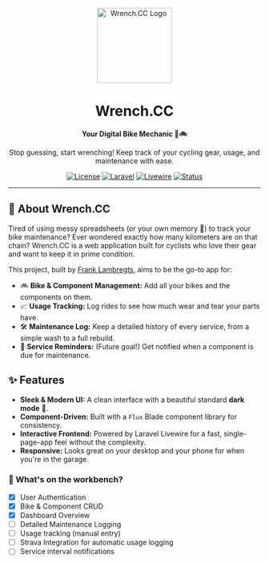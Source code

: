 <div align="center">
  <br />
  <img src="https://raw.githubusercontent.com/Frank-L93/wrenchcc/main/public/logo.svg" alt="Wrench.CC Logo" width="150">
  <br />
  <h1>Wrench.CC</h1>
  <p><strong>Your Digital Bike Mechanic 🔧🚲</strong></p>
  <p>Stop guessing, start wrenching! Keep track of your cycling gear, usage, and maintenance with ease.</p>

  <p>
    <a href="https://github.com/Frank-L93/wrenchcc/blob/main/LICENSE"><img src="https://img.shields.io/badge/license-AGPL--3.0-blue.svg" alt="License"></a>
    <a href="#"><img src="https://img.shields.io/badge/Laravel-12.x-FF2D20?logo=laravel" alt="Laravel"></a>
    <a href="#"><img src="https://img.shields.io/badge/Livewire-3.x-FB70A9?logo=livewire" alt="Livewire"></a>
    <a href="#"><img src="https://img.shields.io/badge/status-in%20development-orange" alt="Status"></a>
  </p>
</div>

---

## 👋 About Wrench.CC

Tired of using messy spreadsheets (or your own memory 🧠) to track your bike maintenance? Ever wondered exactly how many kilometers are on that chain? Wrench.CC is a web application built for cyclists who love their gear and want to keep it in prime condition.

This project, built by [Frank Lambregts](https://github.com/Frank-L93), aims to be the go-to app for:

-   🚲 **Bike & Component Management:** Add all your bikes and the components on them.
-   📈 **Usage Tracking:** Log rides to see how much wear and tear your parts have.
-   🛠️ **Maintenance Log:** Keep a detailed history of every service, from a simple wash to a full rebuild.
-   🔔 **Service Reminders:** (Future goal!) Get notified when a component is due for maintenance.

## ✨ Features

-   **Sleek & Modern UI:** A clean interface with a beautiful standard **dark mode** 🌙.
-   **Component-Driven:** Built with a `Flux` Blade component library for consistency.
-   **Interactive Frontend:** Powered by Laravel Livewire for a fast, single-page-app feel without the complexity.
-   **Responsive:** Looks great on your desktop and your phone for when you're in the garage.

### 🚧 What's on the workbench?

-   [x] User Authentication
-   [x] Bike & Component CRUD
-   [x] Dashboard Overview
-   [ ] Detailed Maintenance Logging
-   [ ] Usage tracking (manual entry)
-   [ ] Strava Integration for automatic usage logging
-   [ ] Service interval notifications
